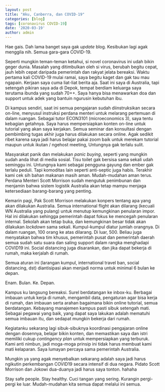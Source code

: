 ```yaml
---
layout: post
title: "Aku, Canberra, dan COVID-19"
categories: [blog]
tags: [coronavirus COVID-19]
date: '2020-03-19'
author: admin
---
```


Hae gais. Dah lama banget saya gak *update* blog. Kesibukan lagi agak menggila nih. Semua gara-gara COVID-19.

Seperti mungkin teman-teman ketahui, si novel coronavirus ini udah bikin geger dunia. Masalah yang ditimbulkan oleh si virus, berubah begitu cepat, jauh lebih cepat daripada pemerintah dan rakyat jelata bereaksi. Waktu pertama kali COVID-19 mulai ramai, saya begitu kaget dan gak tau mau ngapain. Kerjaan saya cuma liat-liat berita aja. Saat ini saya di Australia, tapi setengah pikiran saya ada di Depok, tempat berdiam keluarga saya terutama ibunda yang sudah 70++. Saya hanya bisa menawarkan doa dan support untuk adek yang bantuin ngurusin kebutuhan ibu.

Di kampus sendiri, saat ini semua pengajaran sudah diinstruksikan secara on-line, menyusul instruksi perdana menteri untuk melarang pertemuan di dalam ruangan. Sebagai tutor ECON3101 (microeconomics 3), saya tentu kebagian getahnya. Saya harus mempersiapkan konten on-line untuk tutorial yang akan saya kerjakan. Semua seminar dan konsultasi dengan pembimbing tugas akhir juga harus dilakukan secara online. Agak sedikit ribet karena saya jadi harus belajar pakai zoom baik untuk merekam tutorial maupun untuk ikutan / ngehost meeting, Untungnya gak terlalu sulit.

Masyarakat panik dan melakukan *panic buying*, seperti yang mungkin sudah anda lihat di media sosial. Tisu toilet gak bersisa sama sekali udah seminggu ini. Untungnya kami sebagai pengguna gayung dan ember gak terlalu peduli. Tapi komoditas lain seperti anti-septic juga habis. Terakhir kami cek sih bahan makanan masih aman. Mudah-mudahan aman terus. Perdana Menteri Scott Morrison sudah mengutuk penimbunan dan menjamin bahwa sistem logistik Australia akan tetap mampu menjaga ketersediaan barang-barang yang penting.

Kemarin pagi, Pak Scott Morrison melakukan konpers tentang apa yang akan dilakukan Australia. Semua international flight akan dilarang (kecuali WN Australia yang pulang) untuk menutup kemungkinan penularan impor. Hal ini dilakukan sehingga pemerintah dapat fokus ke mencegah penularan internal. Sekolah akan tetap buka, dan kemungkinan besar tidak akan dilakukan *lockdown* sama sekali. Kumpul-kumpul diatur jumlah orangnya. Di dalam ruangan, 100 orang ke atas dilarang. Di luar, 500. Beliau juga menyatakan bahwa tim khusus, pemerintah pusat dan pemerintah daerah semua sudah satu suara dan saling support dalam rangka menghadapi COVID19 ini. Social distancing juga disarankan, dan jika dapat bekerja di rumah, maka kerjalah di rumah.

Semua aturan ini (larangan kumpul, international travel ban, social distancing, dst) diantisipasi akan menjadi norma untuk minimal 6 bulan ke depan.

Enam. Bulan. Ke. Depan.

Kampus ku langsung bereaksi. Surel berdatangan ke inbox-ku. Berbagai imbauan untuk kerja di rumah, mengambil data, pengaturan agar bisa kerja di rumah, dan imbauan serta arahan bagaimana bikin online tutorial, semua berdatangan. Kebayang manajemen kampus pasti sibuk setengah mati. Sebagai pegawai yang baik, yang dapat saya lakukan adalah mematuhi semua imbauan itu, dan sedapat mungkin bekerja dari rumah.

Kegiatanku sekarang lagi sibuk-sibuknya koordinasi pengajaran online dengan dosennya, belajar bikin konten, dan memastikan saya dan istri memiliki cukup *contingency plan* untuk mempersiapkan yang terburuk. Kami anti nimbun, jadi moga-moga prinsip ini tidak harus membuat kami mati kelaparan. Saya lumayan percaya sama pemerintah Australia.

Mungkin ya yang agak menyebalkan sekarang adalah saya jadi harus ngikutin perkembangan COVID19 secara intensif di dua negara. Pidato Scott Morrison dan Jokowi dua-duanya jadi harus saya tonton. hahaha

Stay safe people. Stay healthy. Cuci tangan yang sering. Kurangin pergi-pergi ke luar. Mudah-mudahan kita semua dapat melalui ini semua.

